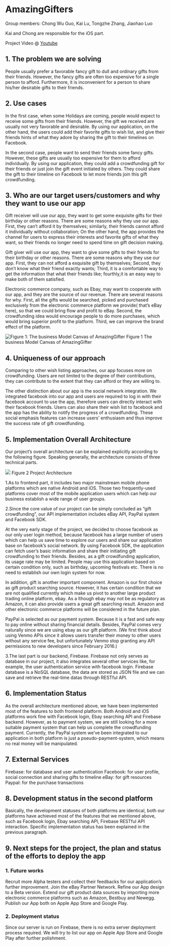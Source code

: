 # AmazingGifters
Group members: Chong Wu Guo, Kai Lu, Tongzhe Zhang, Jiaohao Luo

Kai and Chong are responsible for the iOS part.

Project Video @ [Youtube](https://www.youtube.com/watch?v=7hj5-vhBFlY)

## 1. The problem we are solving

People usually prefer a favorable fancy gift to dull and ordinary gifts from their friends. However, the fancy gifts are often too expensive for a single person to afford. Furthermore, it is inconvenient for a person to share his/her desirable gifts to their friends.

## 2. Use cases

In the first case, when some Holidays are coming, people would expect to receive some gifts from their friends. However, the gift we received are usually not very favorable and desirable.  By using our application, on the other hand, the users could add their favorite gifts to wish list, and give their friends hints of what they adore by sharing the gift to their timelines on Facebook. 

In the second case, people want to send their friends some fancy gifts. However, these gifts are usually too expensive for them to afford individually. By using our application, they could add a crowdfunding gift for their friends or just join the gift event initiated by others. They could share the gift to their timeline on Facebook to let more friends join this gift crowdfunding.

## 3. Who are our target users/customers and why they want to use our app

Gift receiver will use our app, they want to get some exquisite gifts for their birthday or other reasons. There are some reasons why they use our app. First, they can’t afford it by themselves; similarly, their friends cannot afford it individually without collaboration; On the other hand, the app provides the channel for users to express their interests and favorite gifts of what they want, so their friends no longer need to spend time on gift decision making.

Gift giver will use our app, they want to give some gifts to their friends for their birthday or other reasons. There are some reasons why they use our app. First, they can not afford a exquisite gift by themselves; Second, they don’t know what their friend exactly wants; Third,  it is a comfortable way to get the information that what their friends like; fourthly,it is an easy way to make both of them satisfied.
 
Electronic commerce company, such as Ebay, may want to cooperate with our app, and they are the source of our revenue. There are several reasons for why. First, all the gifts would be searched, picked and purchased exclusively from the electronic commerce platform we provide( that’s eBay here), so that we could bring flow and profit to eBay. Second, the crowdfunding idea would encourage people to do more purchases, which would bring superior profit to the platform. Third, we can improve the brand effect of the platform.

![Figure 1: The business Model Canvas of AmazingGifter](https://firebasestorage.googleapis.com/v0/b/amazinggifter-prealpha.appspot.com/o/BMC%20Of%20Gift.jpg?alt=media&token=b34ed34a-f749-492d-b39d-99e89a558aae)
Figure 1 The business Model Canvas of AmazingGifter 

## 4. Uniqueness of our approach

Comparing to other wish listing approaches, our app focuses more on crowdfunding. Users are not limited to the degree of their contributions, they can contribute to the extent that they can afford or they are willing to. 

The other distinction about our app is the social network integration. We integrated facebook into our app and users are required to log in with their facebook account to use the app, therefore users can directly interact with their facebook friends. Users can also share their wish list to facebook and the app has the ability to notify the progress of a crowdfunding. These social emphasis features can increase users’ enthusiasm and thus improve the success rate of gift crowdfunding.

## 5. Implementation Overall Architecture

Our project’s overall architecture can be explained explicitly according to the following figure. Speaking generally, the architecture consists of three technical parts.

![](https://firebasestorage.googleapis.com/v0/b/amazinggifter-prealpha.appspot.com/o/Screen%20Shot%202016-07-27%20at%2013.49.21.png?alt=media&token=81649136-9a3a-4632-8301-e7620aafacca)
Figure 2 Project Architecture

1.As to frontend part, it includes two major mainstream mobile phone platforms which are native Android and iOS. Those two frequently-used platforms cover most of the mobile application users which can help our business establish a wide range of user groups.

2.Since the core value of our project can be simply concluded as “gift crowdfunding”, our API implementation includes eBay API, PayPal system and Facebook SDK. 

At the very early stage of the project, we decided to choose facebook as our only user login method, because facebook has a large number of users which can help us save time to explore our users and share our application base on facebook’s social network. By using Facebook SDK, the application can fetch user’s basic information and share their initiating gift crowdfunding to their friends. Besides, as a gift crowdfunding application, its usage rate may be limited. People may use this application based on certain condition only, such as birthday, upcoming festivals etc. There is no need to establish our own login system for now. 

In addition, gift is another important component. Amazon is our first choice as gift product searching source. However, it has certain condition that we are not qualified currently which make us pivot to another large product trading online platform, ebay. As a lthough ebay may not be as regulatory as Amazon, it can also provide users a great gift searching result. Amazon and other electronic commerce platforms will be considered in the future plan. 

PayPal is selected as our payment system. Because it is a fast and safe way to pay online without sharing financial details. Besides, PayPal comes very naturally since we are using ebay as our gift platform. (We first think about using Venmo APIs since it allows users transfer their money to other users without any service fee, but unfortunately Venmo stop granting any API permissions to new developers since February 2016.)

3.The last part is our backend, Firebase. Firebase not only serves as database in our project, it also integrates several other services like, for example, the user authentication service with facebook login. Firebase database is a NoSQL database, the data are stored as JSON file and we can save and retrieve the real-time datas through RESTful API. 

## 6. Implementation Status

As the overall architecture mentioned above, we have been implemented most of the features to both frontend platform. Both Android and iOS platforms work fine with Facebook login, Ebay searching API and Firebase backend. However, as to payment system, we are still looking for a more suitable payment system that can help us complete the crowdfunding payment. Currently, the PayPal system we’ve been integrated to our application in both platform is just a pseudo-payment-system, which means no real money will be manipulated.

## 7. External Services

Firebase: for database and user authentication
Facebook: for user profile, social connection and sharing gifts to timeline
eBay: for gift resources
Paypal: for the purchase transactions


## 8. Development status in the second platform

Basically, the development statuses of both platforms are identical, both our platforms have achieved most of the features that we mentioned above, such as Facebook login, Ebay searching API, Firebase RESTful API interaction. Specific implementation status has been explained in the previous paragraph.  

## 9. Next steps for the project, the plan and status of the efforts to deploy the app

### 1. Future works
Recruit more Alpha testers and collect their feedbacks for our application’s further improvement.
Join the eBay Partner Network.
Refine our App design to a Beta version.
Extend our gift product data sources by importing more electronic commerce platforms  such as Amazon, Bestbuy and Newegg.
Publish our App both on Apple App Store and Google Play. 

### 2.  Deployment status
Since our server is run on Firebase, there is no extra server deployment process required. We will try to list our app on Apple App Store and Google Play after further polishment.
